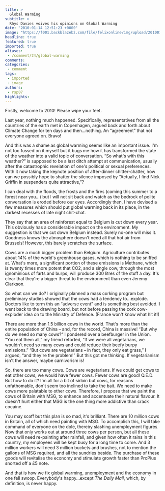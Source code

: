 ```yaml
---
title: >
  Global Warming
subtitle: >
  Rhys Davies voives his opinions on Global Warming
date: "2010-01-14 12:51:23 +0000"
image: "https://f001.backblazeb2.com/file/felixonline/img/upload/201001141249-rsp07-RhysDavi.jpg"
headline: true
featured: true
imported: true
aliases:
 - /comment/24/global-warming
comments:
categories:
 - comment
tags:
 - imported
 - image
authors:
 - rsp07
highlights:
---
```


Firstly, welcome to 2010! Please wipe your feet.

Last year, nothing much happened. Specifically, representatives from all the countries of the earth met in Copenhagen, argued back and forth about Climate Change for ten days and then...nothing. An “agreement” that not everyone agreed on. Bravo!

And this was a shame as global warming seems like an important issue. I'm not too fussed on it myself but it bugs me how it has transformed the state of the weather into a valid topic of conversation. “So what's with this weather?” is supposed to be a last ditch attempt at communication, usually after the catastrophic revelation of one's political or sexual preferences. With it now taking the keynote position of after-dinner chitter-chatter, how can we possibly hope to shatter the silence imposed by “Actually, I find Nick Griffin in suspenders quite attractive,”?

I can deal with the floods, the frosts and the fires (coming this summer to a forest near you...) but I will not sit back and watch as the bedrock of polite conversation is eroded before our eyes. Accordingly then, I have devised a few measures which should put global warming back in its place, in the darkest recesses of late night chit-chat.

They say that an area of rainforest equal to Belgium is cut down every year. This obviously has a considerable impact on the environment. My suggestion is that we cut down Belgium instead. Surely no-one will miss it. Goodness knows the atmosphere doesn't need all that hot air from Brussels! However, this barely scratches the surface.

Cows are a much bigger problem than Belgium. Agriculture contributes about 14% of the world's greenhouse gases, which is nothing to be sniffed at. What's more, a significant portion of these emissions is Methane, which is twenty times more potent that CO2, and a single cow, through the most ignominious of farts and burps, will produce 300 litres of the stuff a day. It's clear that they're a bigger threat to the environment than even Jeremy Clarkson.

So what can we do? I originally planned a mass corking program but preliminary studies showed that the cows had a tendency to…explode. Doctors like to term this an “adverse event” and is something best avoided. I went back to the drawing board, but not before passing the cork cow-exploder idea on to the Ministry of Defence. (France won't know what hit it!)

There are more than 1.5 billion cows in the world. That's more than the entire population of China – and, for the record, China is massive! “But why do we need so many cows?” I pondered over a beefburger in the Union. “You eat them all,” my friend retorted, “If we were all vegetarians, we wouldn't need so many cows and could reduce their beefy burpy emissions.” “But cows are vegetarians – in fact, they only eat grass,” I argued, “and they're the problem!” But this got me thinking. If vegetarianism isn't the answer, maybe carnivorism is!

So, there are too many cows. Cows are vegetarians. If we could get cows to eat other cows, we would have fewer cows. Fewer cows are good! Q.E.D. But how to do it? I'm all for a bit of sirloin but cows, for reasons unfathomable, don't seem too inclined to take the bait. We need to make cows more palatable to other cows. Therefore, I propose that we paint the cows of Britain with MSG, to enhance and accentuate their natural flavour. It doesn't hurt either that MSG is the one thing more addictive than crack cocaine.

You may scoff but this plan is so mad, it's brilliant. There are 10 million cows in Britain, all of which need painting with MSG. To accomplish this, I will take command of everyone on the dole, thereby slashing unemployment figures. Now that only works out at around three cows per person, but all these cows will need re-painting after rainfall, and given how often it rains in this country, my employees will be kept busy for a long time to come. And 3 million workers will need 3 million buckets and brushes, not to mention the gallons of MSG required, and all the sundries beside. The purchase of these goods will revitalise the economy and stimulate growth faster than ProPlus snorted off a £5 note.

And that is how we fix global warming, unemployment and the economy in one fell swoop. Everybody's happy...except _The Daily Mail_, which, by definition, is never happy.
